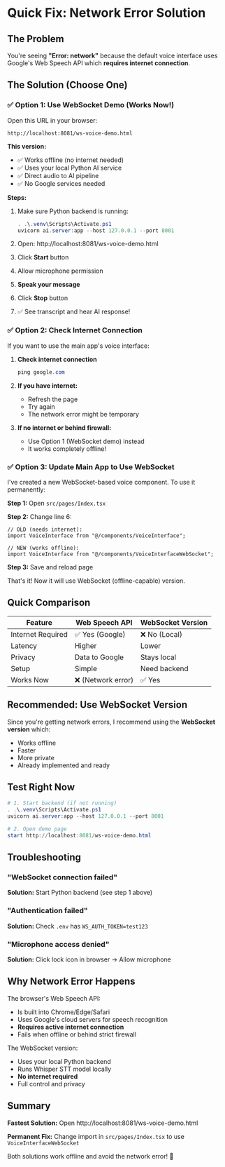 # Quick Fix: Network Error Solution

## The Problem
You're seeing **"Error: network"** because the default voice interface uses Google's Web Speech API which **requires internet connection**.

## The Solution (Choose One)

### ✅ Option 1: Use WebSocket Demo (Works Now!)

Open this URL in your browser:
```
http://localhost:8081/ws-voice-demo.html
```

**This version:**
- ✅ Works offline (no internet needed)
- ✅ Uses your local Python AI service  
- ✅ Direct audio to AI pipeline
- ✅ No Google services needed

**Steps:**
1. Make sure Python backend is running:
   ```powershell
   . .\.venv\Scripts\Activate.ps1
   uvicorn ai.server:app --host 127.0.0.1 --port 8001
   ```

2. Open: http://localhost:8081/ws-voice-demo.html

3. Click **Start** button

4. Allow microphone permission

5. **Speak your message**

6. Click **Stop** button

7. ✅ See transcript and hear AI response!

### ✅ Option 2: Check Internet Connection

If you want to use the main app's voice interface:

1. **Check internet connection**
   ```powershell
   ping google.com
   ```

2. **If you have internet:**
   - Refresh the page
   - Try again
   - The network error might be temporary

3. **If no internet or behind firewall:**
   - Use Option 1 (WebSocket demo) instead
   - It works completely offline!

### ✅ Option 3: Update Main App to Use WebSocket

I've created a new WebSocket-based voice component. To use it permanently:

**Step 1:** Open `src/pages/Index.tsx`

**Step 2:** Change line 6:
```tsx
// OLD (needs internet):
import VoiceInterface from "@/components/VoiceInterface";

// NEW (works offline):
import VoiceInterface from "@/components/VoiceInterfaceWebSocket";
```

**Step 3:** Save and reload page

That's it! Now it will use WebSocket (offline-capable) version.

## Quick Comparison

| Feature | Web Speech API | WebSocket Version |
|---------|---------------|-------------------|
| Internet Required | ✅ Yes (Google) | ❌ No (Local) |
| Latency | Higher | Lower |
| Privacy | Data to Google | Stays local |
| Setup | Simple | Need backend |
| Works Now | ❌ (Network error) | ✅ Yes |

## Recommended: Use WebSocket Version

Since you're getting network errors, I recommend using the **WebSocket version** which:
- Works offline
- Faster
- More private
- Already implemented and ready

## Test Right Now

```powershell
# 1. Start backend (if not running)
. .\.venv\Scripts\Activate.ps1
uvicorn ai.server:app --host 127.0.0.1 --port 8001

# 2. Open demo page
start http://localhost:8081/ws-voice-demo.html
```

## Troubleshooting

### "WebSocket connection failed"
**Solution:** Start Python backend (see step 1 above)

### "Authentication failed"  
**Solution:** Check `.env` has `WS_AUTH_TOKEN=test123`

### "Microphone access denied"
**Solution:** Click lock icon in browser → Allow microphone

## Why Network Error Happens

The browser's Web Speech API:
- Is built into Chrome/Edge/Safari
- Uses Google's cloud servers for speech recognition
- **Requires active internet connection**
- Fails when offline or behind strict firewall

The WebSocket version:
- Uses your local Python backend
- Runs Whisper STT model locally
- **No internet required**
- Full control and privacy

## Summary

**Fastest Solution:** Open http://localhost:8081/ws-voice-demo.html

**Permanent Fix:** Change import in `src/pages/Index.tsx` to use `VoiceInterfaceWebSocket`

Both solutions work offline and avoid the network error! 🎉
